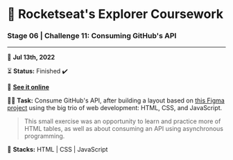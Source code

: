 # 🚀 Rocketseat's Explorer Coursework

### Stage 06 | Challenge 11: Consuming GitHub's API

---

📅 **Jul 13th, 2022**

⏳ **Status:** Finished ✔️

🔗 **[See it online](https://victorsgb.github.io/explorer/gitfav/)**

👨‍💻 **Task:** Consume GitHub's API, after building a layout based on [this Figma project](https://www.figma.com/file/SzQA07HwmSPj4hOYgu1Pps/%5BDesafios-Explorer%5D-GitFav/duplicate) using the big trio of web development: HTML, CSS, and JavaScript.

> This small exercise was an opportunity to learn and practice more of HTML tables, as well as about consuming an API using asynchronous programming.

🌱 **Stacks:** HTML | CSS | JavaScript

